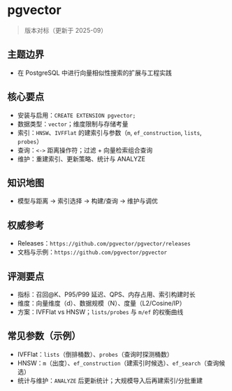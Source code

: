 ﻿# pgvector

> 版本对标（更新于 2025-09）

## 主题边界

- 在 PostgreSQL 中进行向量相似性搜索的扩展与工程实践

## 核心要点

- 安装与启用：`CREATE EXTENSION pgvector;`
- 数据类型：`vector`；维度限制与存储考量
- 索引：`HNSW`、`IVFFlat` 的建索引与参数（`m`, `ef_construction`, `lists`, `probes`）
- 查询：`<->` 距离操作符；过滤 + 向量检索组合查询
- 维护：重建索引、更新策略、统计与 ANALYZE

## 知识地图

- 模型与距离 → 索引选择 → 构建/查询 → 维护与调优

## 权威参考

- Releases：`https://github.com/pgvector/pgvector/releases`
- 文档与示例：`https://github.com/pgvector/pgvector`

## 评测要点

- 指标：召回@K、P95/P99 延迟、QPS、内存占用、索引构建时长
- 维度：向量维度（d）、数据规模（N）、度量（L2/Cosine/IP）
- 方案：IVFFlat vs HNSW；`lists/probes` 与 `m/ef` 的权衡曲线

## 常见参数（示例）

- IVFFlat：`lists`（倒排桶数）、`probes`（查询时探测桶数）
- HNSW：`m`（出度）、`ef_construction`（建索引时候选）、`ef_search`（查询候选）
- 统计与维护：`ANALYZE` 后更新统计；大规模导入后再建索引/分批重建
